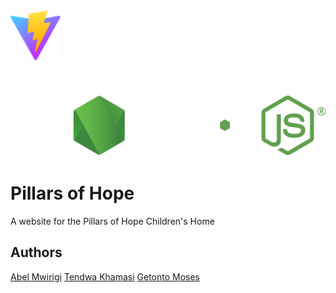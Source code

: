 <img src ="client/public/vite.svg" height=80 > 
<img src ="server/public/images/node.svg" >

# Pillars of Hope

A website for the Pillars of Hope Children's Home

## Authors

[Abel Mwirigi](https://github.com/Abel-mwirigi)
[Tendwa Khamasi](https://github.com/Tendwa-T)
[Getonto Moses](https://github.com/GetontoMoses)